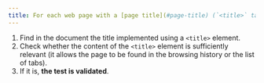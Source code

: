 ```yaml
---
title: For each web page with a [page title](#page-title) (`<title>` tag), is the content of this tag relevant?
---
```


1. Find in the document the title implemented using a `<title>` element.
2. Check whether the content of the `<title>` element is sufficiently relevant (it allows the page to be found in the browsing history or the list of tabs).
3. If it is, **the test is validated**.
